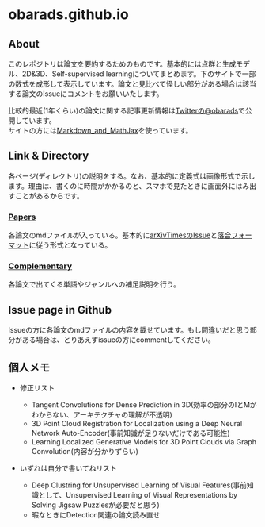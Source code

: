 # obarads.github.io
## About
このレポジトリは論文を要約するためのものです。基本的には点群と生成モデル、2D&3D、Self-supervised learningについてまとめます。下のサイトで一部の数式を成形して表示しています。論文と見比べて怪しい部分がある場合は該当する論文のIssueにコメントをお願いいたします。

比較的最近(1年くらい)の論文に関する記事更新情報は[Twitterの@obarads](https://twitter.com/obarads)で公開しています。  
サイトの方には[Markdown_and_MathJax](https://github.com/Obarads/Markdown_and_MathJax)を使っています。

## Link & Directory
各ページ(ディレクトリ)の説明をする。なお、基本的に定義式は画像形式で示します。理由は、書くのに時間がかかるのと、スマホで見たときに画面外にはみ出すことがあるからです。

### [Papers](./papers)
各論文のmdファイルが入っている。基本的に[arXivTimesのIssue](https://github.com/arXivTimes/arXivTimes)と[落合フォーマット](https://www.slideshare.net/Ochyai/1-ftma15?ref=http://lafrenze.hatenablog.com/entry/2015/08/04/120205)に従う形式となっている。  

### [Complementary](./complementary)
各論文で出てくる単語やジャンルへの補足説明を行う。

## Issue page in Github
Issueの方に各論文のmdファイルの内容を載せています。もし間違いだと思う部分がある場合は、とりあえずissueの方にcommentしてください。

## 個人メモ
- 修正リスト
  - Tangent Convolutions for Dense Prediction in 3D(効率の部分のIとMがわからない、アーキテクチャの理解が不透明)
  - 3D Point Cloud Registration for Localization using a Deep Neural Network Auto-Encoder(事前知識が足りないだけである可能性)
  - Learning Localized Generative Models for 3D Point Clouds via Graph Convolution(内容が分かりずらい)

- いずれは自分で書いてねリスト
  - Deep Clustring for Unsupervised Learning of Visual Features(事前知識として、Unsupervised Learning of Visual Representations by Solving Jigsaw Puzzlesが必要だと思う)
  - 暇なときにDetection関連の論文読み直せ

